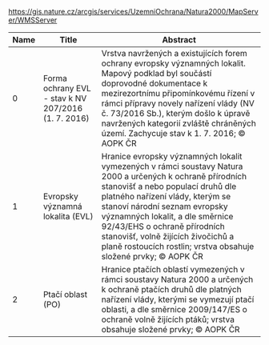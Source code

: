 https://gis.nature.cz/arcgis/services/UzemniOchrana/Natura2000/MapServer/WMSServer

|Name|Title|Abstract|
|--|--|--|
|0|Forma ochrany EVL - stav k NV 207/2016 (1. 7. 2016)|Vrstva navržených a existujících forem ochrany evropsky významných lokalit. Mapový podklad byl součástí doprovodné dokumentace k mezirezortnímu připomínkovému řízení v rámci přípravy novely nařízení vlády (NV č. 73/2016 Sb.), kterým došlo k úpravě navržených kategorií zvláště chráněných území. Zachycuje stav k 1. 7. 2016; © AOPK ČR|
|1|Evropsky významná lokalita (EVL)|Hranice evropsky významných lokalit vymezených v rámci soustavy Natura 2000 a určených k ochraně přírodních stanovišť a nebo populací druhů dle platného nařízení vlády, kterým se stanoví národní seznam evropsky významných lokalit, a dle směrnice 92/43/EHS o ochraně přírodních stanovišť, volně žijících živočichů a planě rostoucích rostlin; vrstva obsahuje složené prvky; © AOPK ČR|
|2|Ptačí oblast (PO)|Hranice ptačích oblastí vymezených v rámci soustavy Natura 2000 a určených k ochraně ptačích druhů dle platných nařízení vlády, kterými se vymezují ptačí oblasti, a dle směrnice 2009/147/ES o ochraně volně žijících ptáků; vrstva obsahuje složené prvky; © AOPK ČR|
